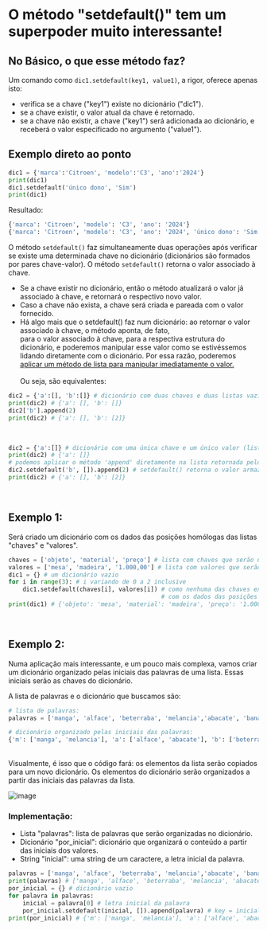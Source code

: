 # O método "setdefault()" tem um superpoder muito interessante!

## No Básico, o que esse método faz?
Um comando como ```dic1.setdefault(key1, value1)```, a rigor, oferece apenas isto:<br/>
* verifica se a chave ("key1") existe no dicionário ("dic1").
* se a chave existir, o valor atual da chave é retornado.
* se a chave não existir, a chave ("key1") será adicionada ao dicionário, e receberá o valor especificado no argumento ("value1").

## Exemplo direto ao ponto
```python
dic1 = {'marca':'Citroen', 'modelo':'C3', 'ano':'2024'}
print(dic1)
dic1.setdefault('único dono', 'Sim')
print(dic1)
```
Resultado:
```python
{'marca': 'Citroen', 'modelo': 'C3', 'ano': '2024'}
{'marca': 'Citroen', 'modelo': 'C3', 'ano': '2024', 'único dono': 'Sim'}
```

O método ```setdefault()``` faz simultaneamente duas operações após verificar se existe uma determinada chave no dicionário (dicionários são formados por pares chave-valor). O método ```setdefault()``` retorna o valor associado à chave.<br/>
* Se a chave existir no dicionário, então o método atualizará o valor já associado à chave, e retornará o respectivo novo valor.<br/>
* Caso a chave não exista, a chave será criada e pareada com o valor fornecido.<br/>
* Há algo mais que o setdefault() faz num dicionário: ao retornar o valor associado à chave, o método aponta, de fato,<br/>
para o valor associado à chave, para a respectiva estrutura do dicionário, e poderemos manipular esse valor como se estivéssemos <br/>
lidando diretamente com o dicionário. Por essa razão, poderemos <ins>aplicar um método de lista para manipular imediatamente o valor.</ins><br/><br/>
Ou seja, são equivalentes:<br/>
```python
dic2 = {'a':[], 'b':[]} # dicionário com duas chaves e duas listas vazias associadas como valores.
print(dic2) # {'a': [], 'b': []}
dic2['b'].append(2)
print(dic2) # {'a': [], 'b': [2]}
```
<br/>

```python
dic2 = {'a':[]} # dicionário com uma única chave e um único valor (lista vazia).
print(dic2) # {'a': []}
# podemos aplicar o método 'append' diretamente na lista retornada pelo setdefault()!
dic2.setdefault('b', []).append(2) # setdefault() retorna o valor armazenado no dicionário (expondo a respectiva estrutura do dicionário) 
print(dic2) # {'a': [], 'b': [2]}
```
<br/>

## Exemplo 1:<br/>
Será criado um dicionário com os dados das posições homólogas das listas "chaves" e "valores".<br/> 
```python
chaves = ['objeto', 'material', 'preço'] # lista com chaves que serão usadas no dicionário
valores = ['mesa', 'madeira', '1.000,00'] # lista com valores que serão usados no dicionário
dic1 = {} # um dicionário vazio
for i in range(3): # i variando de 0 a 2 inclusive
    dic1.setdefault(chaves[i], valores[i]) # como nenhuma das chaves existe, será criado o par chave-valor
                                           # com os dados das posições homólogas das duas listas.
print(dic1) # {'objeto': 'mesa', 'material': 'madeira', 'preço': '1.000,00'}
```
<br/>

## Exemplo 2:<br/>
Numa aplicação mais interessante, e um pouco mais complexa, vamos criar um dicionário organizado pelas iniciais das palavras de uma lista. Essas iniciais serão as chaves do dicionário. <br/>

A lista de palavras e o dicionário que buscamos são:<br/>
```python
# lista de palavras:
palavras = ['manga', 'alface', 'beterraba', 'melancia','abacate', 'banana']

# dicionário organizado pelas iniciais das palavras:
{'m': ['manga', 'melancia'], 'a': ['alface', 'abacate'], 'b': ['beterraba', 'banana']}
```
<br/>
Visualmente, é isso que o código fará: os elementos da lista serão copiados para um novo dicionário.  
Os elementos do dicionário serão organizados a partir das iniciais das palavras da lista.<br/>

![image](https://github.com/user-attachments/assets/bacee93f-8080-4ed8-a2a0-7f51a9686973)


### Implementação:<br/>
* Lista "palavras": lista de palavras que serão organizadas no dicionário.<br/>
* Dicionário "por_inicial": dicionário que organizará o conteúdo a partir das iniciais dos valores.<br/>
* String "inicial": uma string de um caractere, a letra inicial da palavra.<br/>

```python
palavras = ['manga', 'alface', 'beterraba', 'melancia','abacate', 'banana'] # lista original de palavras
print(palavras) # ['manga', 'alface', 'beterraba', 'melancia', 'abacate', 'banana']
por_inicial = {} # dicionário vazio
for palavra in palavras:
    inicial = palavra[0] # letra inicial da palavra
    por_inicial.setdefault(inicial, []).append(palavra) # key = inicial, value = lista de palavras com a inicial
print(por_inicial) # {'m': ['manga', 'melancia'], 'a': ['alface', 'abacate'], 'b': ['beterraba', 'banana']}
```
